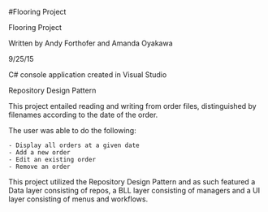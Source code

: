 #Flooring Project

Flooring Project

Written by Andy Forthofer and Amanda Oyakawa

9/25/15

C# console application created in Visual Studio

Repository Design Pattern


This project entailed reading and writing from order files, distinguished by filenames according to the date of the order. 

The user was able to do the following:

	- Display all orders at a given date
	- Add a new order
	- Edit an existing order
	- Remove an order
	
This project utilized the Repository Design Pattern and as such featured a Data layer consisting of repos, a BLL layer consisting of 
managers and a UI layer consisting of menus and workflows. 
